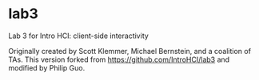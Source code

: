 lab3
====

Lab 3 for Intro HCI: client-side interactivity

Originally created by Scott Klemmer, Michael Bernstein, and a coalition of TAs. This version forked from https://github.com/IntroHCI/lab3 and modified by Philip Guo.
